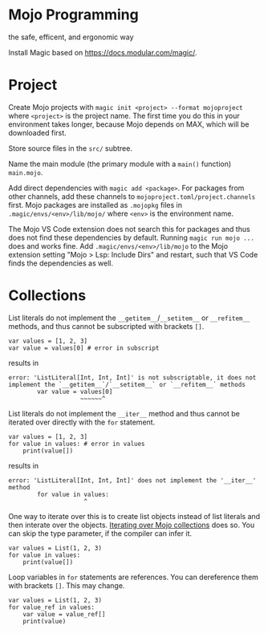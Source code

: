 # Mojo Programming

the safe, efficent, and ergonomic way

Install Magic based on https://docs.modular.com/magic/.

# Project

Create Mojo projects with `magic init <project> --format mojoproject` where `<project>` is the project name.
The first time you do this in your environment takes longer, because Mojo depends on MAX, which will be downloaded first.

Store source files in the `src/` subtree.

Name the main module (the primary module with a `main()` function) `main.mojo`.

Add direct dependencies with `magic add <package>`.
For packages from other channels, add these channels to `mojoproject.toml/project.channels` first.
Mojo packages are installed as `.mojopkg` files in `.magic/envs/<env>/lib/mojo/` where `<env>` is the environment name.

The Mojo VS Code extension does not search this for packages and thus does not find these dependencies by default.
Running `magic run mojo ...` does and works fine.
Add `.magic/envs/<env>/lib/mojo` to the Mojo extension setting "Mojo > Lsp: Include Dirs" and restart,
such that VS Code finds the dependencies as well.

# Collections

List literals do not implement the `__getitem__`/`__setitem__` or `__refitem__` methods,
and thus cannot be subscripted with brackets `[]`.

	var values = [1, 2, 3]
	var value = values[0] # error in subscript

results in

    error: 'ListLiteral[Int, Int, Int]' is not subscriptable, it does not implement the `__getitem__`/`__setitem__` or `__refitem__` methods
            var value = values[0]
                        ~~~~~~^

List literals do not implement the `__iter__` method and thus cannot be iterated over directly with the `for` statement.

	var values = [1, 2, 3]
	for value in values: # error in values
		print(value[])

results in

    error: 'ListLiteral[Int, Int, Int]' does not implement the '__iter__' method
            for value in values:
                         ^

One way to iterate over this is to create list objects instead of list literals and then interate over the objects.
[Iterating over Mojo collections](https://docs.modular.com/mojo/manual/control-flow#iterating-over-mojo-collections) does so.
You can skip the type parameter, if the compiler can infer it.

	var values = List(1, 2, 3)
	for value in values:
		print(value[])

Loop variables in `for` statements are references.
You can dereference them with brackets `[]`.
This may change.

	var values = List(1, 2, 3)
	for value_ref in values:
		var value = value_ref[]
		print(value)

